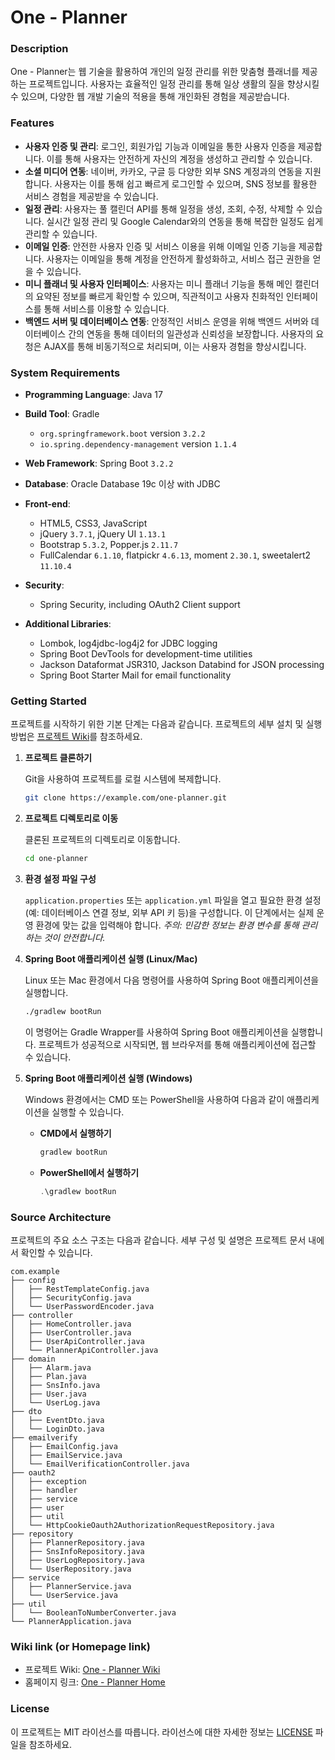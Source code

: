 # One - Planner

### Description
One - Planner는 웹 기술을 활용하여 개인의 일정 관리를 위한 맞춤형 플래너를 제공하는 프로젝트입니다. 
사용자는 효율적인 일정 관리를 통해 일상 생활의 질을 향상시킬 수 있으며, 다양한 웹 개발 기술의 적용을 통해 개인화된 경험을 제공받습니다.

### Features

- **사용자 인증 및 관리**: 로그인, 회원가입 기능과 이메일을 통한 사용자 인증을 제공합니다. 이를 통해 사용자는 안전하게 자신의 계정을 생성하고 관리할 수 있습니다.
- **소셜 미디어 연동**: 네이버, 카카오, 구글 등 다양한 외부 SNS 계정과의 연동을 지원합니다. 사용자는 이를 통해 쉽고 빠르게 로그인할 수 있으며, SNS 정보를 활용한 서비스 경험을 제공받을 수 있습니다.
- **일정 관리**: 사용자는 풀 캘린더 API를 통해 일정을 생성, 조회, 수정, 삭제할 수 있습니다. 실시간 일정 관리 및 Google Calendar와의 연동을 통해 복잡한 일정도 쉽게 관리할 수 있습니다.
- **이메일 인증**: 안전한 사용자 인증 및 서비스 이용을 위해 이메일 인증 기능을 제공합니다. 사용자는 이메일을 통해 계정을 안전하게 활성화하고, 서비스 접근 권한을 얻을 수 있습니다.
- **미니 플래너 및 사용자 인터페이스**: 사용자는 미니 플래너 기능을 통해 메인 캘린더의 요약된 정보를 빠르게 확인할 수 있으며, 직관적이고 사용자 친화적인 인터페이스를 통해 서비스를 이용할 수 있습니다.
- **백엔드 서버 및 데이터베이스 연동**: 안정적인 서비스 운영을 위해 백엔드 서버와 데이터베이스 간의 연동을 통해 데이터의 일관성과 신뢰성을 보장합니다. 사용자의 요청은 AJAX를 통해 비동기적으로 처리되며, 이는 사용자 경험을 향상시킵니다.

### System Requirements
- **Programming Language**: Java 17
- **Build Tool**: Gradle
  - `org.springframework.boot` version `3.2.2`
  - `io.spring.dependency-management` version `1.1.4`
- **Web Framework**: Spring Boot `3.2.2`
- **Database**: Oracle Database 19c 이상 with JDBC
- **Front-end**:
  - HTML5, CSS3, JavaScript
  - jQuery `3.7.1`, jQuery UI `1.13.1`
  - Bootstrap `5.3.2`, Popper.js `2.11.7`
  - FullCalendar `6.1.10`, flatpickr `4.6.13`, moment `2.30.1`, sweetalert2 `11.10.4`

- **Security**:
  - Spring Security, including OAuth2 Client support

- **Additional Libraries**:
  - Lombok, log4jdbc-log4j2 for JDBC logging
  - Spring Boot DevTools for development-time utilities
  - Jackson Dataformat JSR310, Jackson Databind for JSON processing
  - Spring Boot Starter Mail for email functionality

### Getting Started

프로젝트를 시작하기 위한 기본 단계는 다음과 같습니다. 프로젝트의 세부 설치 및 실행 방법은 [프로젝트 Wiki](https://example.com/one-planner/wiki)를 참조하세요.

1. **프로젝트 클론하기**

   Git을 사용하여 프로젝트를 로컬 시스템에 복제합니다.
   ```bash
   git clone https://example.com/one-planner.git
   ```

2. **프로젝트 디렉토리로 이동**
   
   클론된 프로젝트의 디렉토리로 이동합니다.
   ```bash
   cd one-planner
   ```

3. **환경 설정 파일 구성**

   `application.properties` 또는 `application.yml` 파일을 열고 필요한 환경 설정(예: 데이터베이스 연결 정보, 외부 API 키 등)을 구성합니다. 이 단계에서는 실제 운영 환경에 맞는 값을 입력해야 합니다.
   *주의: 민감한 정보는 환경 변수를 통해 관리하는 것이 안전합니다.*

4. **Spring Boot 애플리케이션 실행 (Linux/Mac)**

   Linux 또는 Mac 환경에서 다음 명령어를 사용하여 Spring Boot 애플리케이션을 실행합니다.
   ```bash
   ./gradlew bootRun
   ```
   이 명령어는 Gradle Wrapper를 사용하여 Spring Boot 애플리케이션을 실행합니다. 프로젝트가 성공적으로 시작되면, 웹 브라우저를 통해 애플리케이션에 접근할 수 있습니다.

5. **Spring Boot 애플리케이션 실행 (Windows)**

   Windows 환경에서는 CMD 또는 PowerShell을 사용하여 다음과 같이 애플리케이션을 실행할 수 있습니다.

   - **CMD에서 실행하기**
     ```cmd
     gradlew bootRun
     ```
   
   - **PowerShell에서 실행하기**
     ```powershell
     .\gradlew bootRun
     ```

### Source Architecture
프로젝트의 주요 소스 구조는 다음과 같습니다. 세부 구성 및 설명은 프로젝트 문서 내에서 확인할 수 있습니다.
```
com.example
├── config
│   ├── RestTemplateConfig.java
│	├── SecurityConfig.java
│   └── UserPasswordEncoder.java
├── controller
│   ├── HomeController.java
│	├── UserController.java
│	├── UserApiController.java
│   └── PlannerApiController.java
├── domain
│   ├── Alarm.java
│   ├── Plan.java
│   ├── SnsInfo.java
│   ├── User.java
│   └── UserLog.java
├── dto
│   ├── EventDto.java
│   └── LoginDto.java
├── emailverify
│   ├── EmailConfig.java
│   ├── EmailService.java
│   └── EmailVerificationController.java
├── oauth2
│   ├── exception
│   ├── handler
│   ├── service
│   ├── user
│   ├── util
│   └── HttpCookieOauth2AuthorizationRequestRepository.java
├── repository
│   ├── PlannerRepository.java
│   ├── SnsInfoRepository.java
│   ├── UserLogRepository.java
│   └── UserRepository.java
├── service
│   ├── PlannerService.java
│   └── UserService.java
├── util
│   └── BooleanToNumberConverter.java
└── PlannerApplication.java
```

### Wiki link (or Homepage link)

- 프로젝트 Wiki: [One - Planner Wiki](https://example.com/one-planner/wiki)
- 홈페이지 링크: [One - Planner Home](https://example.com/one-planner)

### License
이 프로젝트는 MIT 라이선스를 따릅니다. 라이선스에 대한 자세한 정보는 [LICENSE](LICENSE) 파일을 참조하세요.
